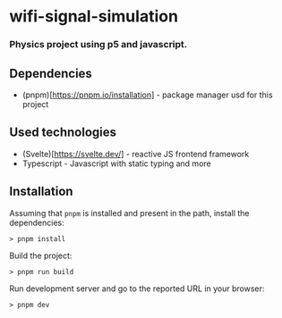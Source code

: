 # wifi-signal-simulation


### Physics project using p5 and javascript.

## Dependencies

* (pnpm)[https://pnpm.io/installation] - package manager usd for this project

## Used technologies

* (Svelte)[https://svelte.dev/] - reactive JS frontend framework
* Typescript - Javascript with static typing and more

## Installation

Assuming that `pnpm` is installed and present in the path, install the dependencies:
```shell
> pnpm install
```

Build the project:
```shell
> pnpm run build
```

Run development server and go to the reported URL in your browser:
```shell
> pnpm dev
```
